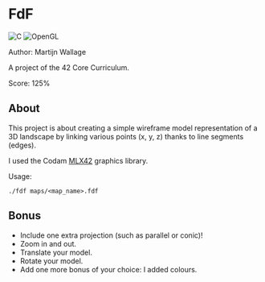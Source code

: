# FdF

![C](https://img.shields.io/badge/c-%2300599C.svg?style=for-the-badge&logo=c&logoColor=white)
![OpenGL](https://img.shields.io/badge/OpenGL-%23FFFFFF.svg?style=for-the-badge&logo=opengl)

Author: Martijn Wallage

A project of the 42 Core Curriculum.

Score: 125%

## About

This project is about creating a simple wireframe model representation of a 3D landscape by linking various points (x, y, z) thanks to line segments (edges).

I used the Codam <a href="https://github.com/codam-coding-college/MLX42">MLX42</a> graphics library.

Usage:

`./fdf maps/<map_name>.fdf`

## Bonus

- Include one extra projection (such as parallel or conic)!
- Zoom in and out.
- Translate your model.
- Rotate your model.
- Add one more bonus of your choice: I added colours.
